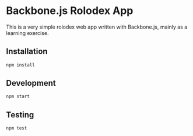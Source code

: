 # Backbone.js Rolodex App
This is a very simple rolodex web app written with Backbone.js, mainly as a learning exercise.

## Installation
```bash
npm install
```

## Development
```bash
npm start
```

## Testing
```bash
npm test
```
